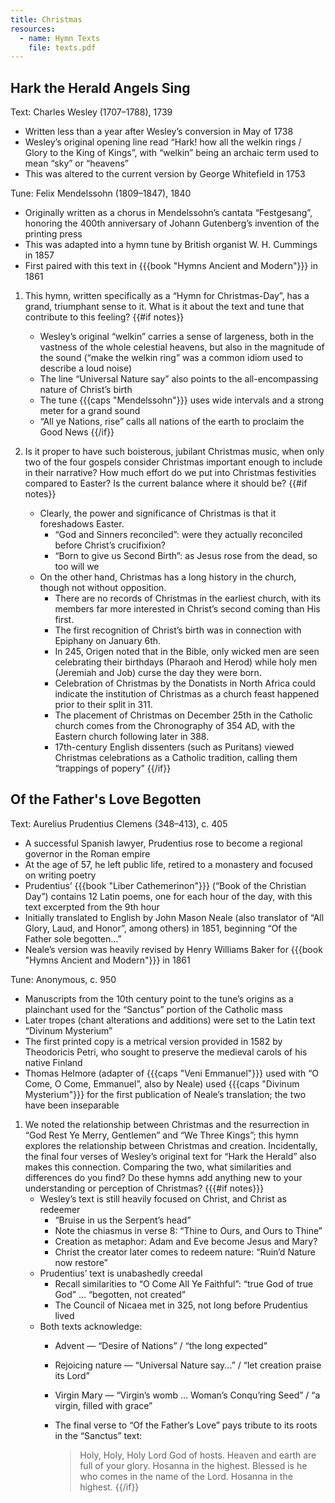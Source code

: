 ```yaml
---
title: Christmas
resources:
  - name: Hymn Texts
    file: texts.pdf
---
```

## Hark the Herald Angels Sing

Text: Charles Wesley (1707–1788), 1739
 - Written less than a year after Wesley’s conversion in May of 1738
 - Wesley’s original opening line read “Hark! how all the welkin rings / Glory to the King of Kings”, with “welkin” being an archaic term used to mean “sky” or “heavens”
 - This was altered to the current version by George Whitefield in 1753

Tune: Felix Mendelssohn (1809–1847), 1840
 - Originally written as a chorus in Mendelssohn’s cantata “Festgesang”, honoring the 400th anniversary of Johann Gutenberg’s invention of the printing press
 - This was adapted into a hymn tune by British organist W. H. Cummings in 1857
 - First paired with this text in {{{book "Hymns Ancient and Modern"}}} in 1861

1. This hymn, written specifically as a “Hymn for Christmas-Day”, has a grand, triumphant sense to it. What is it about the text and tune that contribute to this feeling?
{{#if notes}}
	- Wesley’s original “welkin” carries a sense of largeness, both in the vastness of the whole celestial heavens, but also in the magnitude of the sound (“make the welkin ring” was a common idiom used to describe a loud noise)
	- The line “Universal Nature say” also points to the all-encompassing nature of Christ’s birth
	- The tune {{{caps "Mendelssohn"}}} uses wide intervals and a strong meter for a grand sound
	- “All ye Nations, rise” calls all nations of the earth to proclaim the Good News
{{/if}}

1. Is it proper to have such boisterous, jubilant Christmas music, when only two of the four gospels consider Christmas important enough to include in their narrative? How much effort do we put into Christmas festivities compared to Easter? Is the current balance where it should be?
{{#if notes}}
	- Clearly, the power and significance of Christmas is that it foreshadows Easter.
		- “God and Sinners reconciled”: were they actually reconciled before Christ’s crucifixion?
		- “Born to give us Second Birth”: as Jesus rose from the dead, so too will we
	- On the other hand, Christmas has a long history in the church, though not without opposition.
		- There are no records of Christmas in the earliest church, with its members far more interested in Christ’s second coming than His first.
		- The first recognition of Christ’s birth was in connection with Epiphany on January 6th.
		- In 245, Origen noted that in the Bible, only wicked men are seen celebrating their birthdays (Pharaoh and Herod) while holy men (Jeremiah and Job) curse the day they were born.
		- Celebration of Christmas by the Donatists in North Africa could indicate the institution of Christmas as a church feast happened prior to their split in 311.
		- The placement of Christmas on December 25th in the Catholic church comes from the Chronography of 354 AD, with the Eastern church following later in 388.
		- 17th-century English dissenters (such as Puritans) viewed Christmas celebrations as a Catholic tradition, calling them “trappings of popery”
{{/if}}

## Of the Father's Love Begotten

Text: Aurelius Prudentius Clemens (348–413), c. 405
 - A successful Spanish lawyer, Prudentius rose to become a regional governor in the Roman empire
 - At the age of 57, he left public life, retired to a monastery and focused on writing poetry
 - Prudentius’ {{{book "Liber Cathemerinon"}}} (“Book of the Christian Day”) contains 12 Latin poems, one for each hour of the day, with this text excerpted from the 9th hour
 - Initially translated to English by John Mason Neale (also translator of “All Glory, Laud, and Honor”, among others) in 1851, beginning “Of the Father sole begotten…”
 - Neale’s version was heavily revised by Henry Williams Baker for {{{book "Hymns Ancient and Modern"}}} in 1861

Tune: Anonymous, c. 950
 - Manuscripts from the 10th century point to the tune’s origins as a plainchant used for the “Sanctus” portion of the Catholic mass
 - Later tropes (chant alterations and additions) were set to the Latin text “Divinum Mysterium”
 - The first printed copy is a metrical version provided in 1582 by Theodoricis Petri, who sought to preserve the medieval carols of his native Finland
 - Thomas Helmore (adapter of {{{caps "Veni Emmanuel"}}} used with “O Come, O Come, Emmanuel”, also by Neale) used {{{caps "Divinum Mysterium"}}} for the first publication of Neale’s translation; the two have been inseparable

1. We noted the relationship between Christmas and the resurrection in “God Rest Ye Merry, Gentlemen” and “We Three Kings”; this hymn explores the relationship between Christmas and creation. Incidentally, the final four verses of Wesley’s original text for “Hark the Herald” also makes this connection. Comparing the two, what similarities and differences do you find? Do these hymns add anything new to your understanding or perception of Christmas?
{{{#if notes}}}
	- Wesley’s text is still heavily focused on Christ, and Christ as redeemer
		- “Bruise in us the Serpent’s head”
		- Note the chiasmus in verse 8: “Thine to Ours, and Ours to Thine”
		- Creation as metaphor: Adam and Eve become Jesus and Mary?
		- Christ the creator later comes to redeem nature: “Ruin’d Nature now restore”
	- Prudentius’ text is unabashedly creedal
		- Recall similarities to “O Come All Ye Faithful”: “true God of true God” … “begotten, not created”
		- The Council of Nicaea met in 325, not long before Prudentius lived
	- Both texts acknowledge:
		- Advent — “Desire of Nations” / “the long expected”
		- Rejoicing nature — “Universal Nature say...” / “let creation praise its Lord”
		- Virgin Mary — “Virgin’s womb … Woman’s Conqu’ring Seed” / “a virgin, filled with grace”
		- The final verse to “Of the Father’s Love” pays tribute to its roots in the “Sanctus” text:

			> Holy, Holy, Holy Lord God of hosts.
			> Heaven and earth are full of your glory.
			> Hosanna in the highest.
			> Blessed is he who comes in the name of the Lord.
			> Hosanna in the highest.
{{/if}}
